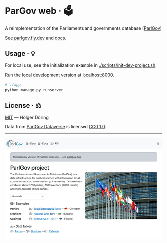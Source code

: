 # ParGov web · 🗳️

A reimplementation of the Parliaments and governments database
([ParlGov](https://parlgov.org/))

See [parlgov.fly.dev](https://parlgov.fly.dev/) and [docs](./docs).

## Usage · 💡

For local use, see the initialization example in
[./scripts/init-dev-project.sh](./scripts/init-dev-project.sh).

Run the local development version at [localhost:8000](http://localhost:8000/).

```sh
# ./app
python manage.py runserver
```

## License · ⚖️

[MIT](https://choosealicense.com/licenses/mit/) — Holger Döring

Data from [ParlGov
Dataverse](https://dataverse.harvard.edu/dataset.xhtml?persistentId=doi:10.7910/DVN/2VZ5ZC)
is licensed [CC0 1.0](https://creativecommons.org/publicdomain/zero/1.0/).

---

![ParlGov Web 2007–2024](./docs/assets/parlgov-web_2024.png)
